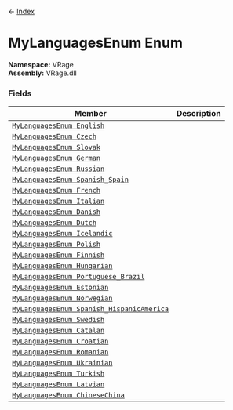 ← [Index](index.md)
# MyLanguagesEnum Enum
**Namespace:** VRage  
**Assembly:** VRage.dll  
### Fields
|Member|Description|
|---|---|
|[`MyLanguagesEnum English`](VRage.English.md)||
|[`MyLanguagesEnum Czech`](VRage.Czech.md)||
|[`MyLanguagesEnum Slovak`](VRage.Slovak.md)||
|[`MyLanguagesEnum German`](VRage.German.md)||
|[`MyLanguagesEnum Russian`](VRage.Russian.md)||
|[`MyLanguagesEnum Spanish_Spain`](VRage.Spanish_Spain.md)||
|[`MyLanguagesEnum French`](VRage.French.md)||
|[`MyLanguagesEnum Italian`](VRage.Italian.md)||
|[`MyLanguagesEnum Danish`](VRage.Danish.md)||
|[`MyLanguagesEnum Dutch`](VRage.Dutch.md)||
|[`MyLanguagesEnum Icelandic`](VRage.Icelandic.md)||
|[`MyLanguagesEnum Polish`](VRage.Polish.md)||
|[`MyLanguagesEnum Finnish`](VRage.Finnish.md)||
|[`MyLanguagesEnum Hungarian`](VRage.Hungarian.md)||
|[`MyLanguagesEnum Portuguese_Brazil`](VRage.Portuguese_Brazil.md)||
|[`MyLanguagesEnum Estonian`](VRage.Estonian.md)||
|[`MyLanguagesEnum Norwegian`](VRage.Norwegian.md)||
|[`MyLanguagesEnum Spanish_HispanicAmerica`](VRage.Spanish_HispanicAmerica.md)||
|[`MyLanguagesEnum Swedish`](VRage.Swedish.md)||
|[`MyLanguagesEnum Catalan`](VRage.Catalan.md)||
|[`MyLanguagesEnum Croatian`](VRage.Croatian.md)||
|[`MyLanguagesEnum Romanian`](VRage.Romanian.md)||
|[`MyLanguagesEnum Ukrainian`](VRage.Ukrainian.md)||
|[`MyLanguagesEnum Turkish`](VRage.Turkish.md)||
|[`MyLanguagesEnum Latvian`](VRage.Latvian.md)||
|[`MyLanguagesEnum ChineseChina`](VRage.ChineseChina.md)||
